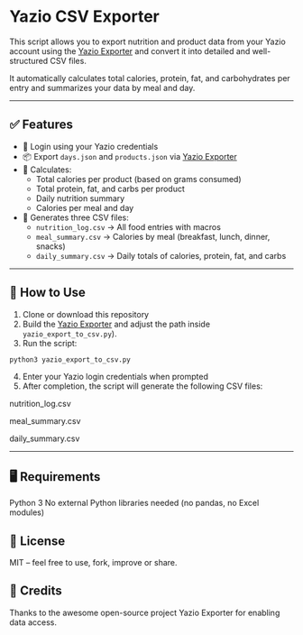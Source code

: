 # Yazio CSV Exporter

This script allows you to export nutrition and product data from your Yazio account using the [Yazio Exporter](https://github.com/funmelon64/Yazio-Exporter) and convert it into detailed and well-structured CSV files.

It automatically calculates total calories, protein, fat, and carbohydrates per entry and summarizes your data by meal and day.

---

## ✅ Features

- 🔐 Login using your Yazio credentials
- 📦 Export `days.json` and `products.json` via [Yazio Exporter](https://github.com/funmelon64/Yazio-Exporter)
- 🔢 Calculates:
  - Total calories per product (based on grams consumed)
  - Total protein, fat, and carbs per product
  - Daily nutrition summary
  - Calories per meal and day
- 🧾 Generates three CSV files:
  - `nutrition_log.csv` → All food entries with macros
  - `meal_summary.csv` → Calories by meal (breakfast, lunch, dinner, snacks)
  - `daily_summary.csv` → Daily totals of calories, protein, fat, and carbs

---

## 🚀 How to Use

1. Clone or download this repository
2. Build the [Yazio Exporter](https://github.com/funmelon64/Yazio-Exporter) and adjust the path inside `yazio_export_to_csv.py`). 
3. Run the script:

```bash
python3 yazio_export_to_csv.py
```
4. Enter your Yazio login credentials when prompted
5. After completion, the script will generate the following CSV files:

nutrition_log.csv

meal_summary.csv

daily_summary.csv

---

## 🖥 Requirements
Python 3
No external Python libraries needed (no pandas, no Excel modules)

## 📄 License
MIT – feel free to use, fork, improve or share.

## 🙌 Credits
Thanks to the awesome open-source project Yazio Exporter for enabling data access.

